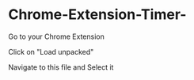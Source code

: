 # Chrome-Extension-Timer-

Go to your Chrome Extension

Click on "Load unpacked"

Navigate to this file and Select it
